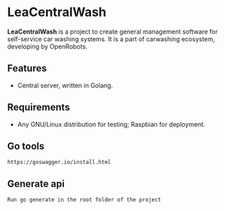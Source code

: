 # LeaCentralWash

**LeaCentralWash** is a project to create general management software for self-service car washing systems. It is a part of carwashing ecosystem, developing by OpenRobots. 

## Features

- Central server, written in Golang.
    
## Requirements
- Any GNU/Linux distribution for testing; Raspbian for deployment.

## Go tools
```
https://goswagger.io/install.html
```

## Generate api
```
Run go generate in the root folder of the project
```
